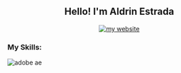 <h2 align="center">Hello! I'm Aldrin Estrada</h2>
<p align="center">
  <a href="https://aldrinestrada.ca/">
    <img alt="my website" title="My Website" src="https://img.shields.io/badge/:badgeContent?style=social&labelColor=purple&color=purple&link=https%3A%2F%2Faldrinestrada.ca%2F"/>
  </a>
</p>

<h3>My Skills:</h3>

<p>
  <img alt="adobe ae" title="after effects" src="https://img.shields.io/badge/Adobe%20after%20affects-CF96FD?style=for-the-badge&logo=Adobe%20after%20effects&logoColor=393665"/>
</p>

<!--
**AldrinEstrada/AldrinEstrada** is a ✨ _special_ ✨ repository because its `README.md` (this file) appears on your GitHub profile.

Here are some ideas to get you started:

- 🔭 I’m currently working on ...
- 🌱 I’m currently learning ...
- 👯 I’m looking to collaborate on ...
- 🤔 I’m looking for help with ...
- 💬 Ask me about ...
- 📫 How to reach me: ...
- 😄 Pronouns: ...
- ⚡ Fun fact: ...
-->
